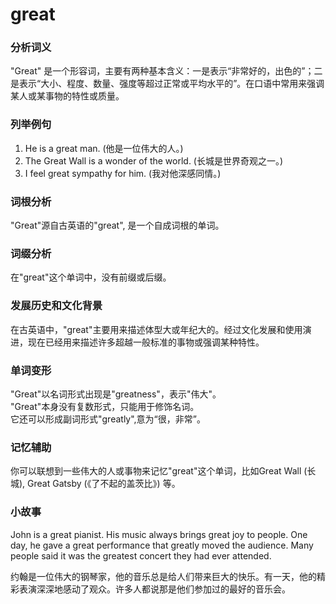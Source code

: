 # great

### 分析词义

  

"Great" 是一个形容词，主要有两种基本含义：一是表示“非常好的，出色的”；二是表示“大小、程度、数量、强度等超过正常或平均水平的”。在口语中常用来强调某人或某事物的特性或质量。

  

### 列举例句

  

1.  He is a great man. (他是一位伟大的人。)
2.  The Great Wall is a wonder of the world. (长城是世界奇观之一。)
3.  I feel great sympathy for him. (我对他深感同情。)

  

### 词根分析

  

"Great"源自古英语的"great", 是一个自成词根的单词。

  

### 词缀分析

  

在"great"这个单词中，没有前缀或后缀。

  

### 发展历史和文化背景

  

在古英语中，"great"主要用来描述体型大或年纪大的。经过文化发展和使用演进，现在已经用来描述许多超越一般标准的事物或强调某种特性。

  

### 单词变形

  

"Great"以名词形式出现是"greatness"，表示"伟大"。  
"Great"本身没有复数形式，只能用于修饰名词。  
它还可以形成副词形式"greatly",意为“很，非常”。

  

### 记忆辅助

  

你可以联想到一些伟大的人或事物来记忆"great"这个单词，比如Great Wall (长城), Great Gatsby (《了不起的盖茨比》) 等。

  

### 小故事

  

John is a great pianist. His music always brings great joy to people. One day, he gave a great performance that greatly moved the audience. Many people said it was the greatest concert they had ever attended.

  

约翰是一位伟大的钢琴家，他的音乐总是给人们带来巨大的快乐。有一天，他的精彩表演深深地感动了观众。许多人都说那是他们参加过的最好的音乐会。
